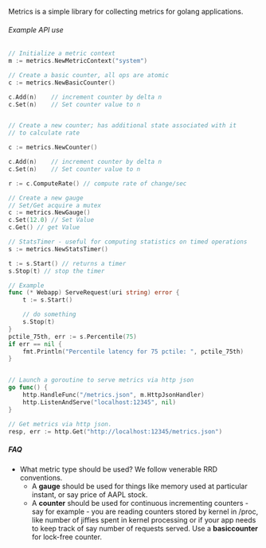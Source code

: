 Metrics is a simple library for collecting metrics for golang applications. 

###### Example API use

```go
// Initialize a metric context
m := metrics.NewMetricContext("system")

// Create a basic counter, all ops are atomic
c := metrics.NewBasicCounter()

c.Add(n)    // increment counter by delta n
c.Set(n)    // Set counter value to n


// Create a new counter; has additional state associated with it
// to calculate rate

c := metrics.NewCounter()

c.Add(n)    // increment counter by delta n
c.Set(n)    // Set counter value to n

r := c.ComputeRate() // compute rate of change/sec

// Create a new gauge
// Set/Get acquire a mutex
c := metrics.NewGauge()
c.Set(12.0) // Set Value
c.Get() // get Value

// StatsTimer - useful for computing statistics on timed operations
s := metrics.NewStatsTimer()

t := s.Start() // returns a timer
s.Stop(t) // stop the timer

// Example
func (* Webapp) ServeRequest(uri string) error {
	t := s.Start()

	// do something
	s.Stop(t)
}
pctile_75th, err := s.Percentile(75)
if err == nil {
	fmt.Println("Percentile latency for 75 pctile: ", pctile_75th)
}


// Launch a goroutine to serve metrics via http json
go func() {
	http.HandleFunc("/metrics.json", m.HttpJsonHandler)
	http.ListenAndServe("localhost:12345", nil)
}

// Get metrics via http json.
resp, err := http.Get("http://localhost:12345/metrics.json")
```

##### FAQ
  * What metric type should be used?
   We follow venerable RRD conventions. 
     * A **gauge** should be used for things like memory used at particular instant, or say price of AAPL stock.
     * A **counter** should be used for continuous incrementing counters - say for example - you are reading counters stored by kernel in /proc, like number of jiffies spent in kernel processing or if your app needs to keep track of say number of requests served. Use a **basiccounter** for lock-free counter. 
